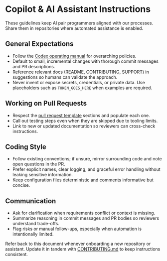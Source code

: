 # Copilot & AI Assistant Instructions

These guidelines keep AI pair programmers aligned with our processes. Share them in repositories where automated assistance is enabled.

## General Expectations

- Follow the [Codex operating manual](../docs/ai/codex-operating-manual.md) for overarching policies.
- Default to small, incremental changes with thorough commit messages and PR descriptions.
- Reference relevant docs (README, CONTRIBUTING, SUPPORT) in suggestions so humans can validate the approach.
- Never invent or expose secrets, credentials, or private data. Use placeholders such as `TOKEN_GOES_HERE` when examples are required.

## Working on Pull Requests

- Respect the [pull request template](PULL_REQUEST_TEMPLATE.md) sections and populate each one.
- Call out testing steps even when they are skipped due to tooling limits.
- Link to new or updated documentation so reviewers can cross-check instructions.

## Coding Style

- Follow existing conventions; if unsure, mirror surrounding code and note open questions in the PR.
- Prefer explicit names, clear logging, and graceful error handling without leaking sensitive information.
- Keep configuration files deterministic and comments informative but concise.

## Communication

- Ask for clarification when requirements conflict or context is missing.
- Summarize reasoning in commit messages and PR bodies so reviewers understand trade-offs.
- Flag risks or manual follow-ups, especially when automation is intentionally limited.

Refer back to this document whenever onboarding a new repository or assistant. Update it in tandem with [CONTRIBUTING.md](../CONTRIBUTING.md) to keep instructions consistent.
